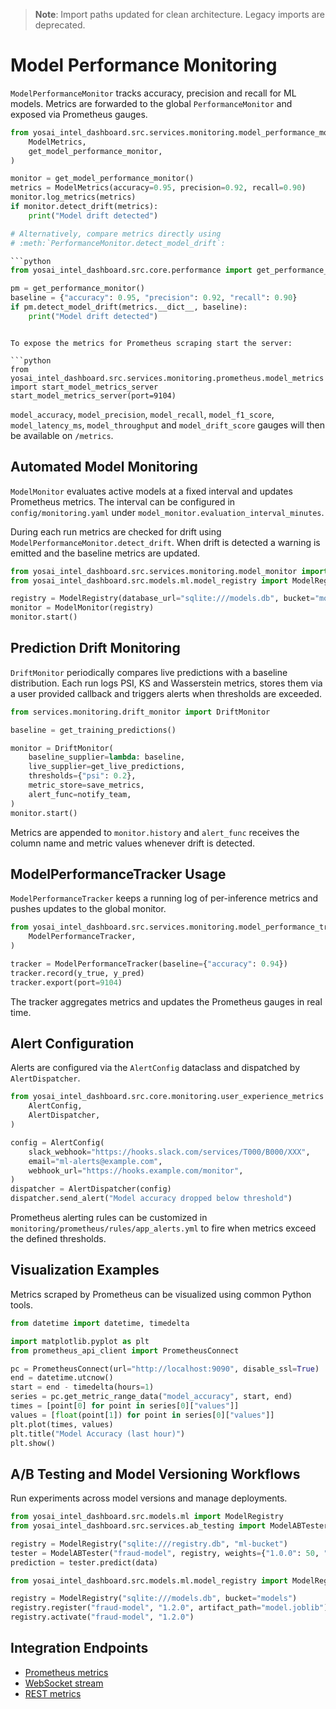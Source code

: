 > **Note**: Import paths updated for clean architecture. Legacy imports are deprecated.

# Model Performance Monitoring

`ModelPerformanceMonitor` tracks accuracy, precision and recall for ML models.
Metrics are forwarded to the global `PerformanceMonitor` and exposed via
Prometheus gauges.

```python
from yosai_intel_dashboard.src.services.monitoring.model_performance_monitor import (
    ModelMetrics,
    get_model_performance_monitor,
)

monitor = get_model_performance_monitor()
metrics = ModelMetrics(accuracy=0.95, precision=0.92, recall=0.90)
monitor.log_metrics(metrics)
if monitor.detect_drift(metrics):
    print("Model drift detected")

# Alternatively, compare metrics directly using
# :meth:`PerformanceMonitor.detect_model_drift`:

```python
from yosai_intel_dashboard.src.core.performance import get_performance_monitor

pm = get_performance_monitor()
baseline = {"accuracy": 0.95, "precision": 0.92, "recall": 0.90}
if pm.detect_model_drift(metrics.__dict__, baseline):
    print("Model drift detected")
```
```

To expose the metrics for Prometheus scraping start the server:

```python
from yosai_intel_dashboard.src.services.monitoring.prometheus.model_metrics import start_model_metrics_server
start_model_metrics_server(port=9104)
```

`model_accuracy`, `model_precision`, `model_recall`, `model_f1_score`,
`model_latency_ms`, `model_throughput` and `model_drift_score` gauges will then be
available on `/metrics`.

## Automated Model Monitoring

`ModelMonitor` evaluates active models at a fixed interval and updates Prometheus metrics.
The interval can be configured in `config/monitoring.yaml` under `model_monitor.evaluation_interval_minutes`.

During each run metrics are checked for drift using `ModelPerformanceMonitor.detect_drift`.
When drift is detected a warning is emitted and the baseline metrics are updated.

```python
from yosai_intel_dashboard.src.services.monitoring.model_monitor import ModelMonitor
from yosai_intel_dashboard.src.models.ml.model_registry import ModelRegistry

registry = ModelRegistry(database_url="sqlite:///models.db", bucket="models")
monitor = ModelMonitor(registry)
monitor.start()
```

## Prediction Drift Monitoring

`DriftMonitor` periodically compares live predictions with a baseline
distribution. Each run logs PSI, KS and Wasserstein metrics, stores them via a
user provided callback and triggers alerts when thresholds are exceeded.

```python
from services.monitoring.drift_monitor import DriftMonitor

baseline = get_training_predictions()

monitor = DriftMonitor(
    baseline_supplier=lambda: baseline,
    live_supplier=get_live_predictions,
    thresholds={"psi": 0.2},
    metric_store=save_metrics,
    alert_func=notify_team,
)
monitor.start()
```

Metrics are appended to `monitor.history` and `alert_func` receives the column
name and metric values whenever drift is detected.

## ModelPerformanceTracker Usage

`ModelPerformanceTracker` keeps a running log of per-inference metrics and pushes updates to the global monitor.

```python
from yosai_intel_dashboard.src.services.monitoring.model_performance_tracker import (
    ModelPerformanceTracker,
)

tracker = ModelPerformanceTracker(baseline={"accuracy": 0.94})
tracker.record(y_true, y_pred)
tracker.export(port=9104)
```

The tracker aggregates metrics and updates the Prometheus gauges in real time.

## Alert Configuration

Alerts are configured via the `AlertConfig` dataclass and dispatched by `AlertDispatcher`.

```python
from yosai_intel_dashboard.src.core.monitoring.user_experience_metrics import (
    AlertConfig,
    AlertDispatcher,
)

config = AlertConfig(
    slack_webhook="https://hooks.slack.com/services/T000/B000/XXX",
    email="ml-alerts@example.com",
    webhook_url="https://hooks.example.com/monitor",
)
dispatcher = AlertDispatcher(config)
dispatcher.send_alert("Model accuracy dropped below threshold")
```

Prometheus alerting rules can be customized in `monitoring/prometheus/rules/app_alerts.yml` to fire when metrics exceed the defined thresholds.

## Visualization Examples

Metrics scraped by Prometheus can be visualized using common Python tools.

```python
from datetime import datetime, timedelta

import matplotlib.pyplot as plt
from prometheus_api_client import PrometheusConnect

pc = PrometheusConnect(url="http://localhost:9090", disable_ssl=True)
end = datetime.utcnow()
start = end - timedelta(hours=1)
series = pc.get_metric_range_data("model_accuracy", start, end)
times = [point[0] for point in series[0]["values"]]
values = [float(point[1]) for point in series[0]["values"]]
plt.plot(times, values)
plt.title("Model Accuracy (last hour)")
plt.show()
```

## A/B Testing and Model Versioning Workflows

Run experiments across model versions and manage deployments.

```python
from yosai_intel_dashboard.src.models.ml import ModelRegistry
from yosai_intel_dashboard.src.services.ab_testing import ModelABTester

registry = ModelRegistry("sqlite:///registry.db", "ml-bucket")
tester = ModelABTester("fraud-model", registry, weights={"1.0.0": 50, "1.1.0": 50})
prediction = tester.predict(data)
```

```python
from yosai_intel_dashboard.src.models.ml.model_registry import ModelRegistry

registry = ModelRegistry("sqlite:///models.db", bucket="models")
registry.register("fraud-model", "1.2.0", artifact_path="model.joblib")
registry.activate("fraud-model", "1.2.0")
```

## Integration Endpoints

- [Prometheus metrics](http://localhost:9104/metrics)
- [WebSocket stream](ws://localhost:6789)
- [REST metrics](http://localhost:8000/api/metrics)

